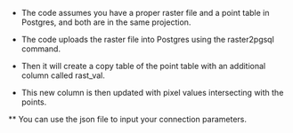 * The code assumes you have a proper raster file and a point table in Postgres, and both are in the same projection.

* The code uploads the raster file into Postgres using the raster2pgsql command.

* Then it will create a copy table of the point table with an additional column called rast_val.

* This new column is then updated with pixel values intersecting with the points.

** You can use the json file to input your connection parameters.
